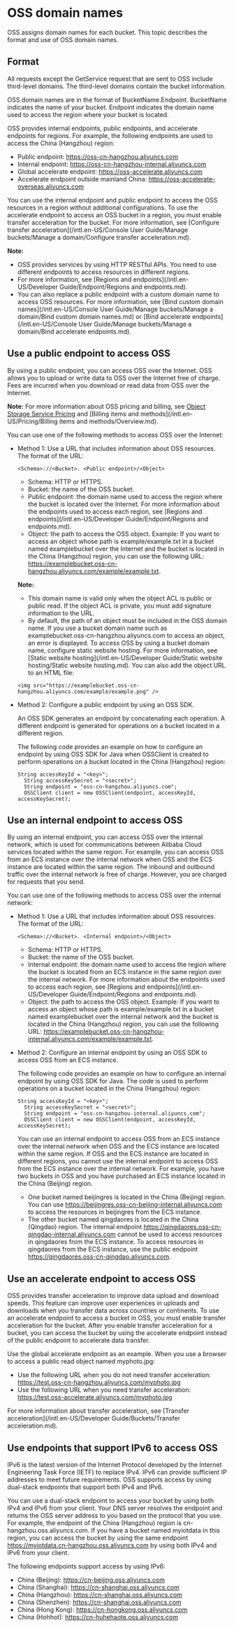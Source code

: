 # OSS domain names

OSS assigns domain names for each bucket. This topic describes the format and use of OSS domain names.

## Format

All requests except the GetService request that are sent to OSS include third-level domains. The third-level domains contain the bucket information.

OSS domain names are in the format of BucketName.Endpoint. BucketName indicates the name of your bucket. Endpoint indicates the domain name used to access the region where your bucket is located.

OSS provides internal endpoints, public endpoints, and accelerate endpoints for regions. For example, the following endpoints are used to access the China \(Hangzhou\) region:

-   Public endpoint: https://oss-cn-hangzhou.aliyuncs.com
-   Internal endpoint: https://oss-cn-hangzhou-internal.aliyuncs.com
-   Global accelerate endpoint: https://oss-accelerate.aliyuncs.com
-   Accelerate endpoint outside mainland China: https://oss-accelerate-overseas.aliyuncs.com

You can use the internal endpoint and public endpoint to access the OSS resources in a region without additional configurations. To use the accelerate endpoint to access an OSS bucket in a region, you must enable transfer acceleration for the bucket. For more information, see [Configure transfer acceleration](/intl.en-US/Console User Guide/Manage buckets/Manage a domain/Configure transfer acceleration.md).

**Note:**

-   OSS provides services by using HTTP RESTful APIs. You need to use different endpoints to access resources in different regions.
-   For more information, see [Regions and endpoints](/intl.en-US/Developer Guide/Endpoint/Regions and endpoints.md).
-   You can also replace a public endpoint with a custom domain name to access OSS resources. For more information, see [Bind custom domain names](/intl.en-US/Console User Guide/Manage buckets/Manage a domain/Bind custom domain names.md) or [Bind accelerate endpoints](/intl.en-US/Console User Guide/Manage buckets/Manage a domain/Bind accelerate endpoints.md).

## Use a public endpoint to access OSS

By using a public endpoint, you can access OSS over the Internet. OSS allows you to upload or write data to OSS over the Internet free of charge. Fees are incurred when you download or read data from OSS over the Internet.

**Note:** For more information about OSS pricing and billing, see [Object Storage Service Pricing](https://www.alibabacloud.com/product/oss#pricing) and [Billing items and methods](/intl.en-US/Pricing/Billing items and methods/Overview.md).

You can use one of the following methods to access OSS over the Internet:

-   Method 1: Use a URL that includes information about OSS resources. The format of the URL:

    ```
    <Schema>://<Bucket>. <Public endpoint>/<Object> 
    ```

    -   Schema: HTTP or HTTPS.
    -   Bucket: the name of the OSS bucket.
    -   Public endpoint: the domain name used to access the region where the bucket is located over the Internet. For more information about the endpoints used to access each region, see [Regions and endpoints](/intl.en-US/Developer Guide/Endpoint/Regions and endpoints.md).
    -   Object: the path to access the OSS object.
    Example: If you want to access an object whose path is example/example.txt in a bucket named examplebucket over the Internet and the bucket is located in the China \(Hangzhou\) region, you can use the following URL: https://examplebucket.oss-cn-hangzhou.aliyuncs.com/example/example.txt.

    **Note:**

    -   This domain name is valid only when the object ACL is public or public read. If the object ACL is private, you must add signature information to the URL.
    -   By default, the path of an object must be included in the OSS domain name. If you use a bucket domain name such as examplebucket.oss-cn-hangzhou.aliyuncs.com to access an object, an error is displayed. To access OSS by using a bucket domain name, configure static website hosting. For more information, see [Static website hosting](/intl.en-US/Developer Guide/Static website hosting/Static website hosting.md).
    You can also add the object URL to an HTML file:

    ```
    <img src="https://examplebucket.oss-cn-hangzhou.aliyuncs.com/example/example.png" />
    ```

-   Method 2: Configure a public endpoint by using an OSS SDK.

    An OSS SDK generates an endpoint by concatenating each operation. A different endpoint is generated for operations on a bucket located in a different region.

    The following code provides an example on how to configure an endpoint by using OSS SDK for Java when OSSClient is created to perform operations on a bucket located in the China \(Hangzhou\) region:

    ```
    String accessKeyId = "<key>";
      String accessKeySecret = "<secret>";
      String endpoint = "oss-cn-hangzhou.aliyuncs.com";
      OSSClient client = new OSSClient(endpoint, accessKeyId, accessKeySecret);
    ```


## Use an internal endpoint to access OSS

By using an internal endpoint, you can access OSS over the internal network, which is used for communications between Alibaba Cloud services located within the same region. For example, you can access OSS from an ECS instance over the internal network when OSS and the ECS instance are located within the same region. The inbound and outbound traffic over the internal network is free of charge. However, you are charged for requests that you send.

You can use one of the following methods to access OSS over the internal network:

-   Method 1: Use a URL that includes information about OSS resources. The format of the URL:

    ```
    <Schema>://<Bucket>. <Internal endpoint>/<Object> 
    ```

    -   Schema: HTTP or HTTPS.
    -   Bucket: the name of the OSS bucket.
    -   Internal endpoint: the domain name used to access the region where the bucket is located from an ECS instance in the same region over the internal network. For more information about the endpoints used to access each region, see [Regions and endpoints](/intl.en-US/Developer Guide/Endpoint/Regions and endpoints.md).
    -   Object: the path to access the OSS object.
    Example: If you want to access an object whose path is example/example.txt in a bucket named examplebucket over the internal network and the bucket is located in the China \(Hangzhou\) region, you can use the following URL: https://examplebucket.oss-cn-hangzhou-internal.aliyuncs.com/example/example.txt.

-   Method 2: Configure an internal endpoint by using an OSS SDK to access OSS from an ECS instance.

    The following code provides an example on how to configure an internal endpoint by using OSS SDK for Java. The code is used to perform operations on a bucket located in the China \(Hangzhou\) region:

    ```
    String accessKeyId = "<key>";
      String accessKeySecret = "<secret>";
      String endpoint = "oss-cn-hangzhou-internal.aliyuncs.com";
      OSSClient client = new OSSClient(endpoint, accessKeyId, accessKeySecret);
    ```

    You can use an internal endpoint to access OSS from an ECS instance over the internal network when OSS and the ECS instance are located within the same region. If OSS and the ECS instance are located in different regions, you cannot use the internal endpoint to access OSS from the ECS instance over the internal network. For example, you have two buckets in OSS and you have purchased an ECS instance located in the China \(Beijing\) region.

    -   One bucket named beijingres is located in the China \(Beijing\) region. You can use https://beijingres.oss-cn-beijing-internal.aliyuncs.com to access the resources in beijingres from the ECS instance.
    -   The other bucket named qingdaores is located in the China \(Qingdao\) region. The internal endpoint https://qingdaores.oss-cn-qingdao-internal.aliyuncs.com cannot be used to access resources in qingdaores from the ECS instance. To access resources in qingdaores from the ECS instance, use the public endpoint https://qingdaores.oss-cn-qingdao.aliyuncs.com.

## Use an accelerate endpoint to access OSS

OSS provides transfer acceleration to improve data upload and download speeds. This feature can improve user experiences in uploads and downloads when you transfer data across countries or continents. To use an accelerate endpoint to access a bucket in OSS, you must enable transfer acceleration for the bucket. After you enable transfer acceleration for a bucket, you can access the bucket by using the accelerate endpoint instead of the public endpoint to accelerate data transfer.

Use the global accelerate endpoint as an example. When you use a browser to access a public read object named myphoto.jpg:

-   Use the following URL when you do not need transfer acceleration: https://test.oss-cn-hangzhou.aliyuncs.com/myphoto.jpg
-   Use the following URL when you need transfer acceleration: https://test.oss-accelerate.aliyuncs.com/myphoto.jpg

For more information about transfer acceleration, see [Transfer acceleration](/intl.en-US/Developer Guide/Buckets/Transfer acceleration.md).

## Use endpoints that support IPv6 to access OSS

IPv6 is the latest version of the Internet Protocol developed by the Internet Engineering Task Force \(IETF\) to replace IPv4. IPv6 can provide sufficient IP addresses to meet future requirements. OSS supports access by using dual-stack endpoints that support both IPv4 and IPv6.

You can use a dual-stack endpoint to access your bucket by using both IPv4 and IPv6 from your client. Your DNS server resolves the endpoint and returns the OSS server address to you based on the protocol that you use. For example, the endpoint of the China \(Hangzhou\) region is cn-hangzhou.oss.aliyuncs.com. If you have a bucket named myiotdata in this region, you can access the bucket by using the same endpoint https://myiotdata.cn-hangzhou.oss.aliyuncs.com by using both IPv4 and IPv6 from your client.

The following endpoints support access by using IPv6:

-   China \(Beijing\): https://cn-beijing.oss.aliyuncs.com
-   China \(Shanghai\): https://cn-shanghai.oss.aliyuncs.com
-   China \(Hangzhou\): https://cn-shanghai.oss.aliyuncs.com
-   China \(Shenzhen\): https://cn-shanghai.oss.aliyuncs.com
-   China \(Hong Kong\): https://cn-hongkong.oss.aliyuncs.com
-   China \(Hohhot\): https://cn-huhehaote.oss.aliyuncs.com

